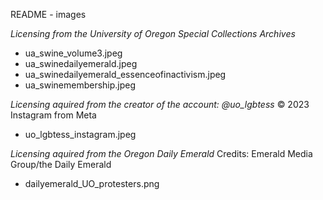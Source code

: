 README - images

*Licensing from the University of Oregon Special Collections Archives*
- ua_swine_volume3.jpeg
- ua_swinedailyemerald.jpeg
- ua_swinedailyemerald_essenceofinactivism.jpeg
- ua_swinemembership.jpeg

*Licensing aquired from the creator of the account: @uo_lgbtess* © 2023 Instagram from Meta
- uo_lgbtess_instagram.jpeg

*Licensing aquired from the Oregon Daily Emerald*
Credits: Emerald Media Group/the Daily Emerald
- dailyemerald_UO_protesters.png
